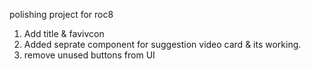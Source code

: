 polishing project for roc8

1. Add title & favivcon 
2. Added seprate component for suggestion video card  & its working.
3. remove unused buttons from UI